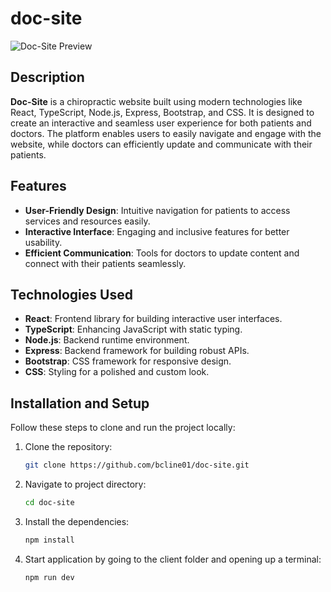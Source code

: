 # doc-site

![Doc-Site Preview](../doc-site/client/src/assets/doc2-copy.png)

## Description

**Doc-Site** is a chiropractic website built using modern technologies like React, TypeScript, Node.js, Express, Bootstrap, and CSS. It is designed to create an interactive and seamless user experience for both patients and doctors. The platform enables users to easily navigate and engage with the website, while doctors can efficiently update and communicate with their patients.

## Features

- **User-Friendly Design**: Intuitive navigation for patients to access services and resources easily.
- **Interactive Interface**: Engaging and inclusive features for better usability.
- **Efficient Communication**: Tools for doctors to update content and connect with their patients seamlessly.

## Technologies Used

- **React**: Frontend library for building interactive user interfaces.
- **TypeScript**: Enhancing JavaScript with static typing.
- **Node.js**: Backend runtime environment.
- **Express**: Backend framework for building robust APIs.
- **Bootstrap**: CSS framework for responsive design.
- **CSS**: Styling for a polished and custom look.

## Installation and Setup

Follow these steps to clone and run the project locally:

1. Clone the repository:
   ```bash
   git clone https://github.com/bcline01/doc-site.git
2. Navigate to project directory:
   ```bash
   cd doc-site
3. Install the dependencies:
   ```bash
   npm install
4. Start application by going to the client folder and opening up a terminal:
   ```bash
   npm run dev

